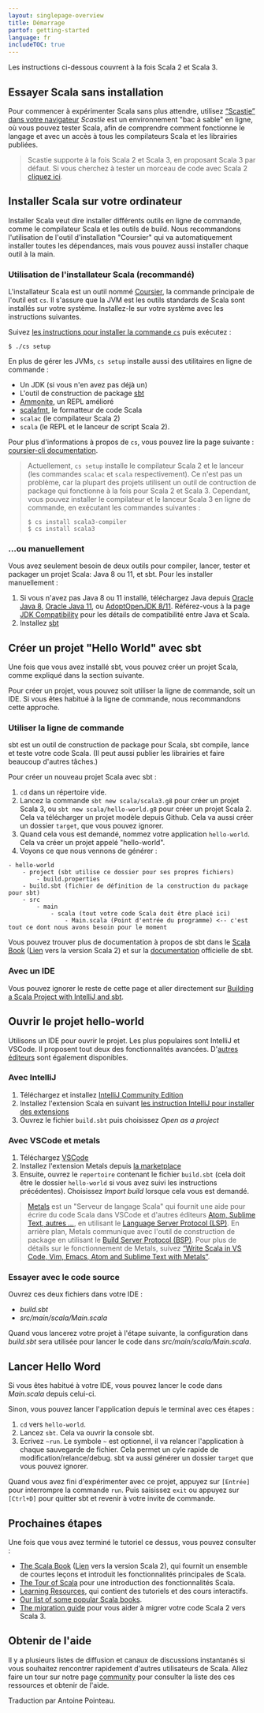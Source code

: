 ```yaml
---
layout: singlepage-overview
title: Démarrage
partof: getting-started
language: fr
includeTOC: true
---
```


Les instructions ci-dessous couvrent à la fois Scala 2 et Scala 3.

## Essayer Scala sans installation

Pour commencer à expérimenter Scala sans plus attendre, utilisez <a href="https://scastie.scala-lang.org/pEBYc5VMT02wAGaDrfLnyw" target="_blank">“Scastie” dans votre navigateur</a> _Scastie_ est un environnement "bac à sable" en ligne, où vous pouvez tester Scala, afin de comprendre comment fonctionne le langage et avec un accès à tous les compilateurs Scala et les librairies publiées.

> Scastie supporte à la fois Scala 2 et Scala 3, en proposant Scala 3 par défaut.
> Si vous cherchez à tester un morceau de code avec Scala 2
> [cliquez ici](https://scastie.scala-lang.org/MHc7C9iiTbGfeSAvg8CKAA).

## Installer Scala sur votre ordinateur

Installer Scala veut dire installer différents outils en ligne de commande, comme le compilateur Scala et les outils de build.
Nous recommandons l'utilisation de l'outil d'installation "Coursier" qui va automatiquement installer toutes les dépendances, mais vous pouvez aussi installer chaque outil à la main.

### Utilisation de l'installateur Scala (recommandé)

L'installateur Scala est un outil nommé [Coursier](https://get-coursier.io/docs/cli-overview), la commande principale de l'outil est `cs`.
Il s'assure que la JVM est les outils standards de Scala sont installés sur votre système. 
Installez-le sur votre système avec les instructions suivantes.

<div class="main-download">
    <div id="download-step-one">
        <p>Suivez <a href="https://get-coursier.io/docs/cli-installation.html#native-launcher" target="_blank">les instructions pour installer la commande <code>cs</code></a> puis exécutez :</p>
        <p><code>$ ./cs setup</code></p>
    </div>
</div>

En plus de gérer les JVMs, `cs setup` installe aussi des utilitaires en ligne de commande :

- Un JDK (si vous n'en avez pas déjà un)
- L'outil de construction de package [sbt](https://www.scala-sbt.org/)
- [Ammonite](https://ammonite.io/), un REPL amélioré
- [scalafmt](https://scalameta.org/scalafmt/), le formatteur de code Scala
- `scalac` (le compilateur Scala 2)
- `scala` (le REPL et le lanceur de script Scala 2).

Pour plus d'informations à propos de `cs`, vous pouvez lire la page suivante :
[coursier-cli documentation](https://get-coursier.io/docs/cli-overview).

> Actuellement, `cs setup` installe le compilateur Scala 2 et le lanceur
> (les commandes `scalac` et `scala` respectivement). Ce n'est pas un problème,
> car la plupart des projets utilisent un outil de contruction
> de package qui fonctionne à la fois pour Scala 2 et Scala 3.
> Cependant, vous pouvez installer le compilateur et le lanceur Scala 3 en ligne de commande,
> en exécutant les commandes suivantes :
> ```
> $ cs install scala3-compiler
> $ cs install scala3
> ```

### ...ou manuellement

Vous avez seulement besoin de deux outils pour compiler, lancer, tester et packager un projet Scala: Java 8 ou 11, et sbt.
Pour les installer manuellement :

1. Si vous n'avez pas Java 8 ou 11 installé, téléchargez
   Java depuis [Oracle Java 8](https://www.oracle.com/java/technologies/javase-jdk8-downloads.html), [Oracle Java 11](https://www.oracle.com/java/technologies/javase-jdk11-downloads.html),
   ou [AdoptOpenJDK 8/11](https://adoptopenjdk.net/). Référez-vous à la page [JDK Compatibility](/overviews/jdk-compatibility/overview.html) pour les détails de compatibilité entre Java et Scala.
1. Installez [sbt](https://www.scala-sbt.org/download.html)

## Créer un projet "Hello World" avec sbt

Une fois que vous avez installé sbt, vous pouvez créer un projet Scala, comme expliqué dans la section suivante.

Pour créer un projet, vous pouvez soit utiliser la ligne de commande, soit un IDE.
Si vous êtes habitué à la ligne de commande, nous recommandons cette approche.

### Utiliser la ligne de commande

sbt est un outil de construction de package pour Scala, sbt compile, lance et teste votre code Scala.
(Il peut aussi publier les librairies et faire beaucoup d'autres tâches.)

Pour créer un nouveau projet Scala avec sbt :

1. `cd` dans un répertoire vide.
1. Lancez la commande `sbt new scala/scala3.g8` pour créer un projet Scala 3, ou `sbt new scala/hello-world.g8` pour créer un projet Scala 2.
   Cela va télécharger un projet modèle depuis Github.
   Cela va aussi créer un dossier `target`, que vous pouvez ignorer.
1. Quand cela vous est demandé, nommez votre application `hello-world`. Cela va créer un projet appelé "hello-world".
1. Voyons ce que nous vennons de générer :

```
- hello-world
    - project (sbt utilise ce dossier pour ses propres fichiers)
        - build.properties
    - build.sbt (fichier de définition de la construction du package pour sbt)
    - src
        - main
            - scala (tout votre code Scala doit être placé ici)
                - Main.scala (Point d'entrée du programme) <-- c'est tout ce dont nous avons besoin pour le moment
```

Vous pouvez trouver plus de documentation à propos de sbt dans le [Scala Book](/scala3/book/tools-sbt.html) ([Lien](/overviews/scala-book/scala-build-tool-sbt.html) vers la version Scala 2) et sur la [documentation](https://www.scala-sbt.org/1.x/docs/index.html) officielle de sbt.

### Avec un IDE

Vous pouvez ignorer le reste de cette page et aller directement sur [Building a Scala Project with IntelliJ and sbt](/getting-started/intellij-track/building-a-scala-project-with-intellij-and-sbt.html).


## Ouvrir le projet hello-world

Utilisons un IDE pour ouvrir le projet. Les plus populaires sont IntelliJ et VSCode.
Il proposent tout deux des fonctionnalités avancées. D'[autres éditeurs](https://scalameta.org/metals/docs/editors/overview.html) sont également disponibles.

### Avec IntelliJ

1. Téléchargez et installez [IntelliJ Community Edition](https://www.jetbrains.com/idea/download/)
1. Installez l'extension Scala en suivant [les instruction IntelliJ pour installer des extensions](https://www.jetbrains.com/help/idea/managing-plugins.html)
1. Ouvrez le fichier `build.sbt` puis choisissez *Open as a project*

### Avec VSCode et metals

1. Téléchargez [VSCode](https://code.visualstudio.com/Download)
1. Installez l'extension Metals depuis [la marketplace](https://marketplace.visualstudio.com/items?itemName=scalameta.metals)
1. Ensuite, ouvrez le `repertoire` contenant le fichier `build.sbt` (cela doit être le dossier `hello-world` si vous avez suivi les instructions précédentes). Choisissez *Import build* lorsque cela vous est demandé.

> [Metals](https://scalameta.org/metals) est un "Serveur de langage Scala" qui fournit une aide pour écrire du code Scala dans VSCode et d'autres éditeurs [Atom, Sublime Text, autres ...](https://scalameta.org/metals/docs/editors/overview.html), en utilisant le [Language Server Protocol (LSP)](https://microsoft.github.io/language-server-protocol/).
> En arrière plan, Metals communique avec l'outil de construction de package en utilisant
> le [Build Server Protocol (BSP)](https://build-server-protocol.github.io/).
> Pour plus de détails sur le fonctionnement de Metals, suivez [“Write Scala in VS Code, Vim, Emacs, Atom and Sublime Text with Metals”](https://www.scala-lang.org/2019/04/16/metals.html).

### Essayer avec le code source

Ouvrez ces deux fichiers dans votre IDE :

- _build.sbt_
- _src/main/scala/Main.scala_

Quand vous lancerez votre projet à l'étape suivante, la configuration dans _build.sbt_ sera utilisée pour lancer le code dans _src/main/scala/Main.scala_.

## Lancer Hello Word

Si vous êtes habitué à votre IDE, vous pouvez lancer le code dans _Main.scala_ depuis celui-ci.

Sinon, vous pouvez lancer l'application depuis le terminal avec ces étapes :

1. `cd` vers `hello-world`.
1. Lancez `sbt`. Cela va ouvrir la console sbt.
1. Ecrivez `~run`. Le symbole `~` est optionnel, il va relancer l'application à chaque sauvegarde de fichier.
   Cela permet un cyle rapide de modification/relance/debug. sbt va aussi générer un dossier `target` que vous pouvez ignorer.

Quand vous avez fini d'expérimenter avec ce projet, appuyez sur `[Entrée]` pour interrompre la commande `run`.
Puis saisissez `exit` ou appuyez sur `[Ctrl+D]` pour quitter sbt et revenir à votre invite de commande.

## Prochaines étapes

Une fois que vous avez terminé le tutoriel ce dessus, vous pouvez consulter :

* [The Scala Book](/scala3/book/introduction.html) ([Lien](/overviews/scala-book/introduction.html) vers la version Scala 2), qui fournit un ensemble de courtes leçons et introduit les fonctionnalités principales de Scala.
* [The Tour of Scala](/tour/tour-of-scala.html) pour une introduction des fonctionnalités Scala.
* [Learning Resources](/learn.html), qui contient des tutoriels et des cours interactifs.
* [Our list of some popular Scala books](/books.html).
* [The migration guide](/scala3/guides/migration/compatibility-intro.html) pour vous aider à migrer votre code Scala 2 vers Scala 3.

## Obtenir de l'aide
Il y a plusieurs listes de diffusion et canaux de discussions instantanés si vous souhaitez rencontrer rapidement d'autres utilisateurs de Scala. Allez faire un tour sur notre page [community](https://scala-lang.org/community/) pour consulter la liste des ces ressources et obtenir de l'aide.

Traduction par Antoine Pointeau.

<!-- Hidden elements whose content are used to provide OS-specific download instructions.
 -- This is handled in `resources/js/functions.js`.
 --> 
<div style="display:none" id="stepOne-linux">
       <code class="hljs">$ curl -fLo cs https://git.io/coursier-cli-linux && chmod +x cs && ./cs setup </code> <br>
</div>

<div style="display:none" id="stepOne-unix">
    <p>Suivez <a href="https://get-coursier.io/docs/cli-installation" target="_blank">les instructions pour installer la commande 
    <code>cs</code></a>puis exécutez :</p>
    <p><code>$ ./cs setup</code></p>
</div>

<div style="display:none" id="stepOne-osx">
    <div class="highlight">
        <code class="hljs">$ brew install coursier/formulas/coursier && cs setup </code> <br>
    </div>
    <p>Alternativement, si vous n'utilisez pas Homebrew</p>
    <div class="highlight">
        <code class="hljs">$ curl -fLo cs https://git.io/coursier-cli-macos && chmod +x cs &&  (xattr -d com.apple.quarantine cs || true) && ./cs setup</code> <br>
    </div>
</div>

<div style="display:none" id="stepOne-windows">
    <p>Téléchargez et exécutez <a href="https://git.io/coursier-cli-windows-exe">l'intallateur Scala pour Windows</a> basé sur Coursier</p>
</div>
